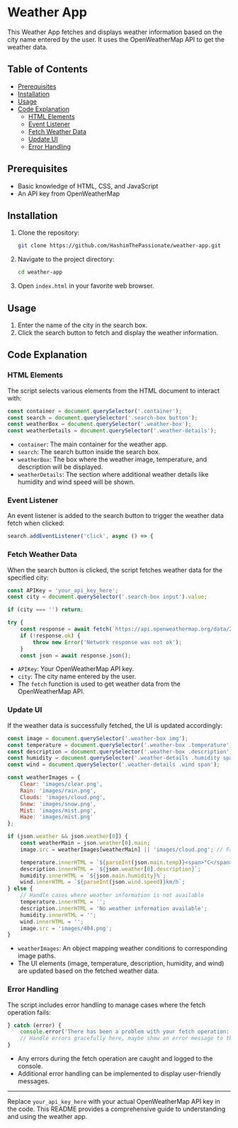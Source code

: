 # Weather App

This Weather App fetches and displays weather information based on the city name entered by the user. It uses the OpenWeatherMap API to get the weather data.

## Table of Contents
- [Prerequisites](#prerequisites)
- [Installation](#installation)
- [Usage](#usage)
- [Code Explanation](#code-explanation)
  - [HTML Elements](#html-elements)
  - [Event Listener](#event-listener)
  - [Fetch Weather Data](#fetch-weather-data)
  - [Update UI](#update-ui)
  - [Error Handling](#error-handling)

## Prerequisites

- Basic knowledge of HTML, CSS, and JavaScript
- An API key from OpenWeatherMap

## Installation

1. Clone the repository:
    ```bash
    git clone https://github.com/HashimThePassionate/weather-app.git
    ```
2. Navigate to the project directory:
    ```bash
    cd weather-app
    ```
3. Open `index.html` in your favorite web browser.

## Usage

1. Enter the name of the city in the search box.
2. Click the search button to fetch and display the weather information.

## Code Explanation

### HTML Elements

The script selects various elements from the HTML document to interact with:
```javascript
const container = document.querySelector('.container');
const search = document.querySelector('.search-box button');
const weatherBox = document.querySelector('.weather-box');
const weatherDetails = document.querySelector('.weather-details');
```
- `container`: The main container for the weather app.
- `search`: The search button inside the search box.
- `weatherBox`: The box where the weather image, temperature, and description will be displayed.
- `weatherDetails`: The section where additional weather details like humidity and wind speed will be shown.

### Event Listener

An event listener is added to the search button to trigger the weather data fetch when clicked:
```javascript
search.addEventListener('click', async () => {
```

### Fetch Weather Data

When the search button is clicked, the script fetches weather data for the specified city:
```javascript
const APIKey = 'your_api_key_here';
const city = document.querySelector('.search-box input').value;

if (city === '') return;

try {
    const response = await fetch(`https://api.openweathermap.org/data/2.5/weather?q=${city}&units=metric&appid=${APIKey}`);
    if (!response.ok) {
        throw new Error('Network response was not ok');
    }
    const json = await response.json();
```
- `APIKey`: Your OpenWeatherMap API key.
- `city`: The city name entered by the user.
- The `fetch` function is used to get weather data from the OpenWeatherMap API.

### Update UI

If the weather data is successfully fetched, the UI is updated accordingly:
```javascript
const image = document.querySelector('.weather-box img');
const temperature = document.querySelector('.weather-box .temperature');
const description = document.querySelector('.weather-box .description');
const humidity = document.querySelector('.weather-details .humidity span');
const wind = document.querySelector('.weather-details .wind span');

const weatherImages = {
    Clear: 'images/clear.png',
    Rain: 'images/rain.png',
    Clouds: 'images/cloud.png',
    Snow: 'images/snow.png',
    Mist: 'images/mist.png',
    Haze: 'images/mist.png'
};

if (json.weather && json.weather[0]) {
    const weatherMain = json.weather[0].main;
    image.src = weatherImages[weatherMain] || 'images/cloud.png'; // Fallback image if condition not matched

    temperature.innerHTML = `${parseInt(json.main.temp)}<span>°C</span>`;
    description.innerHTML = `${json.weather[0].description}`;
    humidity.innerHTML = `${json.main.humidity}%`;
    wind.innerHTML = `${parseInt(json.wind.speed)}km/h`;
} else {
    // Handle cases where weather information is not available
    temperature.innerHTML = '';
    description.innerHTML = 'No weather information available';
    humidity.innerHTML = '';
    wind.innerHTML = '';
    image.src = 'images/404.png';
}
```
- `weatherImages`: An object mapping weather conditions to corresponding image paths.
- The UI elements (image, temperature, description, humidity, and wind) are updated based on the fetched weather data.

### Error Handling

The script includes error handling to manage cases where the fetch operation fails:
```javascript
} catch (error) {
    console.error('There has been a problem with your fetch operation:', error);
    // Handle errors gracefully here, maybe show an error message to the user
}
```
- Any errors during the fetch operation are caught and logged to the console.
- Additional error handling can be implemented to display user-friendly messages.

---

Replace `your_api_key_here` with your actual OpenWeatherMap API key in the code. This README provides a comprehensive guide to understanding and using the weather app.